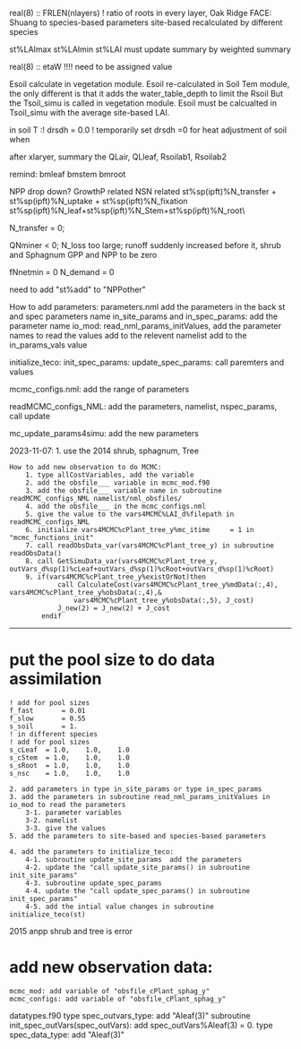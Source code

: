 real(8) :: FRLEN(nlayers)        ! ratio of roots in every layer, Oak Ridge FACE: Shuang
to species-based parameters site-based recalculated by different species

st%LAImax st%LAImin 
st%LAI must update 
summary by weighted summary

real(8) :: etaW           !!!! need to be assigned value

Esoil calculate in vegetation module. 
Esoil re-calculated in Soil Tem module, the only different is that it adds the water_table_depth to limit the Rsoil
But the Tsoil_simu is called in vegetation module.
Esoil must be calcualted in Tsoil_simu with the average site-based LAI.

in soil T :! drsdh    = 0.0    ! temporarily set drsdh =0 for heat adjustment of soil when  

after xlaryer, summary the QLair, QLleaf, Rsoilab1, Rsoilab2 

remind: bmleaf bmstem bmroot

NPP drop down?
GrowthP related
NSN related
st%sp(ipft)%N_transfer + st%sp(ipft)%N_uptake + st%sp(ipft)%N_fixation
st%sp(ipft)%N_leaf+st%sp(ipft)%N_Stem+st%sp(ipft)%N_root\

N_transfer = 0; 

QNminer < 0; N_loss too large; runoff suddenly increased
before it, shrub and Sphagnum GPP and NPP to be zero

fNnetmin = 0
N_demand = 0

need to add "st%add" to "NPPother"

How to add parameters:
parameters.nml add the parameters in the back
st and spec parameters name
in_site_params and in_spec_params: add the parameter name
io_mod: read_nml_params_initValues, 
    add the parameter names to read the values
    add to the relevent namelist
    add to the in_params_vals value

initialize_teco:
    init_spec_params:
    update_spec_params: call paremters and values

mcmc_configs.nml: add the range of parameters

readMCMC_configs_NML: add the parameters, namelist, nspec_params, call update

mc_update_params4simu: add the new parameters

2023-11-07: 
    1. use the 2014 shrub, sphagnum, Tree 

    How to add new observation to do MCMC:
        1. type allCostVariables, add the variable 
        2. add the obsfile___ variable in mcmc_mod.f90
        3. add the obsfile___ variable name in subroutine readMCMC_configs_NML namelist/nml_obsfiles/
        4. add the obsfile___ in the mcmc_configs.nml
        5. give the value to the vars4MCMC%LAI_d%filepath in readMCMC_configs_NML
        6. initialize vars4MCMC%cPlant_tree_y%mc_itime     = 1 in "mcmc_functions_init"
        7. call readObsData_var(vars4MCMC%cPlant_tree_y) in subroutine readObsData()
        8. call GetSimuData_var(vars4MCMC%cPlant_tree_y, outVars_d%sp(1)%cLeaf+outVars_d%sp(1)%cRoot+outVars_d%sp(1)%cRoot)
        9. if(vars4MCMC%cPlant_tree_y%existOrNot)then
                call CalculateCost(vars4MCMC%cPlant_tree_y%mdData(:,4), vars4MCMC%cPlant_tree_y%obsData(:,4),&
                    vars4MCMC%cPlant_tree_y%obsData(:,5), J_cost)
                J_new(2) = J_new(2) + J_cost
            endif
--------------------------------------------------------------------------------------------------
# put the pool size to do data assimilation
    ! add for pool sizes
    f_fast       = 0.01
    f_slow       = 0.55
    s_soil       = 1.
    ! in different species
    ! add for pool sizes
    s_cLeaf  = 1.0,    1.0,    1.0
    s_cStem  = 1.0,    1.0,    1.0
    s_sRoot  = 1.0,    1.0,    1.0 
    s_nsc    = 1.0,    1.0,    1.0

    2. add parameters in type in_site_params or type in_spec_params
    3. add the parameters in subroutine read_nml_params_initValues in io_mod to read the parameters
        3-1. parameter variables
        3-2. namelist 
        3-3. give the values
    5. add the parameters to site-based and species-based parameters
    
    4. add the parameters to initialize_teco:
        4-1. subroutine update_site_params  add the parameters
        4-2. update the "call update_site_params() in subroutine init_site_params"
        4-3. subroutine update_spec_params
        4-4. update the "call update_spec_params() in subroutine init_spec_params"
        4-5. add the intial value changes in subroutine initialize_teco(st)
    
2015 anpp shrub and tree is error

# add new observation data:
    mcmc_mod: add variable of "obsfile_cPlant_sphag_y"
    mcmc_configs: add variable of "obsfile_cPlant_sphag_y"

datatypes.f90
    type spec_outvars_type: add "Aleaf(3)"
    subroutine init_spec_outVars(spec_outVars): add spec_outVars%Aleaf(3)    = 0.
    type spec_data_type: add "Aleaf(3)"